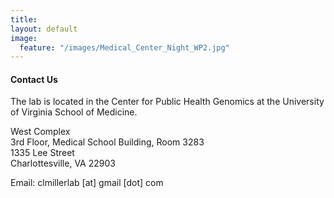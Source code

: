 ```yaml
---
title:
layout: default
image: 
  feature: "/images/Medical_Center_Night_WP2.jpg"
---
```


#### Contact Us

The lab is located in the Center for Public Health Genomics at the University of Virginia School of Medicine.

West Complex  
3rd Floor, Medical School Building, Room 3283  
1335 Lee Street  
Charlottesville, VA 22903

Email: clmillerlab [at] gmail [dot] com


